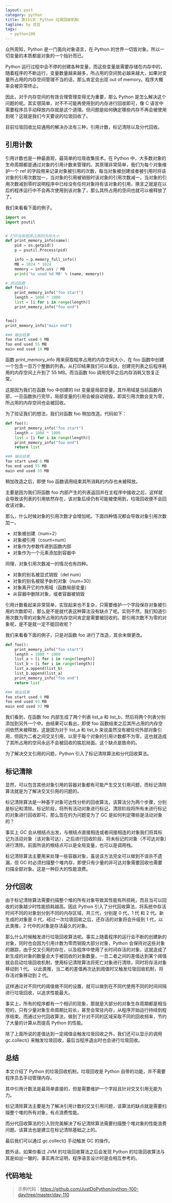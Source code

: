 ```yaml
---
layout: post
category: python
title: 第111天：Python 垃圾回收机制
tagline: by 豆豆
tags: 
  - python100
---
```


众所周知，Python 是一门面向对象语言，在 Python 的世界一切皆对象。所以一切变量的本质都是对象的一个指针而已。

Python 运行过程中会不停的创建各种变量，而这些变量是需要存储在内存中的，随着程序的不断运行，变量数量越来越多，所占用的空间势必越来越大，如果对变量所占用的内存空间管理不当的话，那么肯定会出现 out of memory。程序大概率会被异常终止。

因此，对于内存空间的有效合理管理变得尤为重要，那么 Python 是怎么解决这个问题的呢。其实很简单，对不不可能再使用到的内存进行回收即可，像 C 语言中需要程序员手动释放内存就是这个道理。但问题是如何确定哪些内存不再会被使用到呢？这就是我们今天要说的垃圾回收了。

<!--more-->

目前垃圾回收比较通用的解决办法有三种，引用计数，标记清除以及分代回收。

## 引用计数

引用计数也是一种最直观，最简单的垃圾收集技术。在 Python 中，大多数对象的生命周期都是通过对象的引用计数来管理的。其原理非常简单，我们为每个对象维护一个 ref 的字段用来记录对象被引用的次数，每当对象被创建或者被引用时将该对象的引用次数加一，当对象的引用被销毁时该对象的引用次数减一，当对象的引用次数减到零时说明程序中已经没有任何对象持有该对象的引用，换言之就是在以后的程序运行中不会再次使用到该对象了，那么其所占用的空间也就可以被释放了了。

我们来看看下面的例子。

```python
import os
import psutil


# 打印当前程序占用的内存大小
def print_memory_info(name):
    pid = os.getpid()
    p = psutil.Process(pid)

    info = p.memory_full_info()
    MB = 1024 * 1024
    memory = info.uss / MB
    print('%s used %d MB' % (name, memory))

# 测试函数
def foo():
    print_memory_info("foo start")
    length = 1000 * 1000
    list = [i for i in range(length)]
    print_memory_info("foo end")


foo()
print_memory_info("main end")

### 输出结果
foo start used 6 MB
foo end used 55 MB
main end used 10 MB
```

函数 print_memory_info 用来获取程序占用的内存空间大小，在 foo 函数中创建一个包含一百万个整数的列表。从打印结果我们可以看出，创建完列表之后程序耗用的内存空间上升到了 55 MB。而当函数 foo 调用完毕之后内存消耗又恢复正常。

这是因为我们在函数 foo 中创建的 list 变量是局部变量，其作用域是当前函数内部，一旦函数执行完毕，局部变量的引用会被自动销毁，即其引用次数会变为零，所占用的内存空间也会被回收。

为了验证我们的想法，我们对函数 foo 稍加改造。代码如下：

```python
def foo():
    print_memory_info("foo start")
    length = 1000 * 1000
    list = [i for i in range(length)]
    print_memory_info("foo end")
    return list

### 输出结果
foo start used 6 MB
foo end used 55 MB
main end used 55 MB
```

稍加改造之后，即使 foo 函数调用结束其所消耗的内存也未被释放。

主要是因为我们将函数 foo 内部产生的列表返回并在主程序中接收之后，这样就会导致该列表的引用依然存在，该对象后续仍有可能被使用到，垃圾回收便不会回收该对象。

那么，什么时候对象的引用次数才会增加呢。下面四种情况都会导致对象引用次数加一。

+ 对象被创建（num=2）
+ 对象被引用（count=num）
+ 对象作为参数传递到函数内部
+ 对象作为一个元素添加到容器中

同理，对象引用次数减一的情况也有四种。

+ 对象的别名被显式销毁（del num）
+ 对象的别名被赋予新的对象（num=30）
+ 对象离开它的作用域（函数局部变量）
+ 从容器中删除对象，或者容器被销毁

引用计数看起来非常简单，实现起来也不复杂，只需要维护一个字段保存对象被引用的次数即可，那么是不是就代表这种算法没有缺点了呢。实则不然，我们知道引用次数为零的对象所占用的内存空间肯定是需要被回收的。那引用次数不为零的对象呢，是不是就一定不能回收呢？

我们来看看下面的例子，只是对函数 foo 进行了改造，其余未做更改。

```python
def foo():
    print_memory_info("foo start")
    length = 1000 * 1000
    list_a = [i for i in range(length)]
    list_b = [i for i in range(length)]
    list_a.append(list_b)
    list_b.append(list_a)
    print_memory_info("foo end")
    return list

### 输出结果
foo start used 6 MB
foo end used 93 MB
main end used 93 MB
```

我们看到，在函数 foo 内部生成了两个列表 list_a 和 list_b，然后将两个列表分别添加到另外一个中。由结果可以看出，即使 foo 函数结束之后其所占用的内存空间依然未被释放。这是因为对于 list_a 和 list_b 来说虽然没有被任何外部对象引用，但因为二者之间交叉引用，以至于每个对象的引用计数都不为零，这也就造成了其所占用的空间永远不会被回收的尴尬局面。这个缺点是致命的。

为了解决交叉引用的问题，Python 引入了标记清除算法和分代回收算法。

## 标记清除

显然，可以包含其他对象引用的容器对象都有可能产生交叉引用问题，而标记清除算法就是为了解决交叉引用的问题的。

标记清除算法是一种基于对象可达性分析的回收算法，该算法分为两个步骤，分别是标记和清除。标记阶段，将所有活动对象进行标记，清除阶段将所有未进行标记的对象进行回收即可。那么现在的为问题变为了 GC 是如何判定哪些是活动对象的？

事实上 GC 会从根结点出发，与根结点直接相连或者间接相连的对象我们将其标记为活动对象（该对象可达），之后进行回收阶段，将未标记的对象（不可达对象）进行清除。前面所说的根结点可以是全局变量，也可以是调用栈。

标记清除算法主要用来处理一些容器对象，虽说该方法完全可以做到不误杀不遗漏，但 GC 时必须扫描整个堆内存，即使只有少量的非可达对象需要回收也需要扫描全部对象。这是一种巨大的性能浪费。

## 分代回收

由于标记清除算法需要扫描整个堆的所有对象导致其性能有所损耗，而且当可以回收的对象越少时性能损耗越高。因此 Python 引入了分代回收算法，将系统中存活时间不同的对象划分到不同的内存区域，共三代，分别是 0 代，1 代 和 2 代。新生成的对象是 0 代，经过一次垃圾回收之后，还存活的对象将会升级到 1 代，以此类推，2 代中的对象是存活最久的对象。

那么什么时候触发进行垃圾回收算法呢。事实上随着程序的运行会不断的创建新的对象，同时也会因为引用计数为零而销毁大部分对象，Python 会保持对这些对象的跟踪，由于交叉引用的存在，以及程序中使用了长时间存活的对象，这就造成了新生成的对象的数量会大于被回收的对象数量，一旦二者之间的差值达到某个阈值就会启动垃圾回收机制，使用标记清除算法将死亡对象进行清除，同时将存活对象移动到 1 代。 以此类推，当二者的差值再次达到阈值时又触发垃圾回收机制，将存活对象移动到 2 代。

这样通过对不同代的阈值做不同的设置，就可以做到在不同代使用不同的时间间隔进行垃圾回收，以追求性能最大。

事实上，所有的程序都有一个相识的现象，那就是大部分的对象生存周期都是相当短的，只有少量对象生命周期比较长，甚至会常驻内存，从程序开始运行持续到程序结束。而通过分代回收算法，做到了针对不同的区域采取不同的回收频率，节约了大量的计算从而提高 Python 的性能。

除了上面所说的差值达到一定阈值会触发垃圾回收之外，我们还可以显示的调用 gc.collect() 来触发垃圾回收，最后当程序退出时也会进行垃圾回收。

## 总结

本文介绍了 Python 的垃圾回收机制，垃圾回收是 Python 自带的功能，并不需要程序员去手动管理内存。

其中引用计数法是最简单直接的，但是需要维护一个字段且针对交叉引用无能为力。

标记清除算法主要是为了解决引用计数的交叉引用问题，该算法的缺点就是需要扫描整个堆的所有对象，有点浪费性能。

而分代回收算法的引入则完美解决了标记清除算法需要扫描整个堆对象的性能浪费问题。该算法也是建立在标记清除基础之上的。

最后我们可以通过 gc.collect() 手动触发 GC 的操作。

题外话，如果你看过 JVM 的垃圾回收算法之后会发现 Python 的垃圾回收算法与其是如出一辙的，事实再次证明，程序语言设计时是会相互参考的。

## 代码地址

> 示例代码：https://github.com/JustDoPython/python-100-day/tree/master/day-110